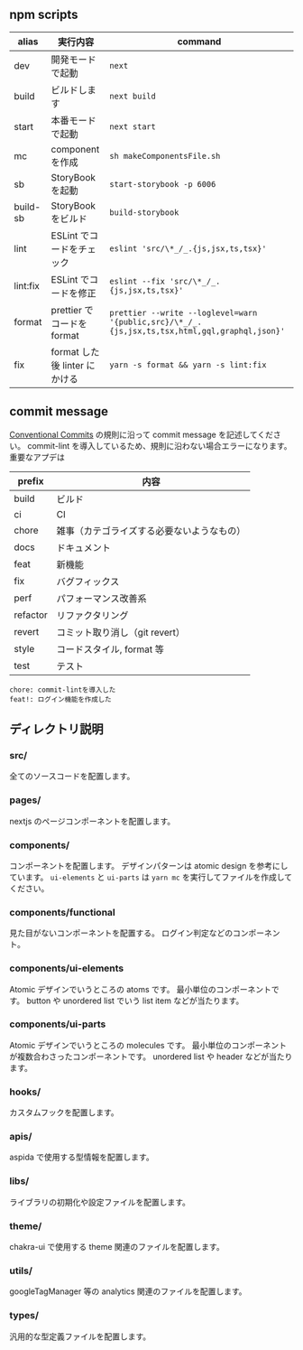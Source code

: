 ## npm scripts

| alias    | 実行内容                      | command                                                                                       |
| -------- | ----------------------------- | --------------------------------------------------------------------------------------------- |
| dev      | 開発モードで起動              | `next`                                                                                        |
| build    | ビルドします                  | `next build`                                                                                  |
| start    | 本番モードで起動              | `next start`                                                                                  |
| mc       | component を作成              | `sh makeComponentsFile.sh`                                                                    |
| sb       | StoryBook を起動              | `start-storybook -p 6006`                                                                     |
| build-sb | StoryBook をビルド            | `build-storybook`                                                                             |
| lint     | ESLint でコードをチェック     | `eslint 'src/\*_/_.{js,jsx,ts,tsx}'`                                                          |
| lint:fix | ESLint でコードを修正         | `eslint --fix 'src/\*_/_.{js,jsx,ts,tsx}'`                                                    |
| format   | prettier でコードを format    | `prettier --write --loglevel=warn '{public,src}/\*_/_.{js,jsx,ts,tsx,html,gql,graphql,json}'` |
| fix      | format した後 linter にかける | `yarn -s format && yarn -s lint:fix`                                                          |

## commit message

[Conventional Commits](https://www.conventionalcommits.org/ja/v1.0.0/) の規則に沿って commit message を記述してください。
commit-lint を導入しているため、規則に沿わない場合エラーになります。
重要なアプデは

| prefix   | 内容                                       |
| -------- | ------------------------------------------ |
| build    | ビルド                                     |
| ci       | CI                                         |
| chore    | 雑事（カテゴライズする必要ないようなもの） |
| docs     | ドキュメント                               |
| feat     | 新機能                                     |
| fix      | バグフィックス                             |
| perf     | パフォーマンス改善系                       |
| refactor | リファクタリング                           |
| revert   | コミット取り消し（git revert）             |
| style    | コードスタイル, format 等                  |
| test     | テスト                                     |

```
chore: commit-lintを導入した
feat!: ログイン機能を作成した
```

## ディレクトリ説明

### src/

全てのソースコードを配置します。

### pages/

nextjs のページコンポーネントを配置します。

### components/

コンポーネントを配置します。
デザインパターンは atomic design を参考にしています。
`ui-elements` と `ui-parts` は `yarn mc` を実行してファイルを作成してください。

### components/functional

見た目がないコンポーネントを配置する。
ログイン判定などのコンポーネント。

### components/ui-elements

Atomic デザインでいうところの atoms です。
最小単位のコンポーネントです。
button や unordered list でいう list item などが当たります。

### components/ui-parts

Atomic デザインでいうところの molecules です。
最小単位のコンポーネントが複数合わさったコンポーネントです。
unordered list や header などが当たります。

### hooks/

カスタムフックを配置します。

### apis/

aspida で使用する型情報を配置します。

### libs/

ライブラリの初期化や設定ファイルを配置します。

### theme/

chakra-ui で使用する theme 関連のファイルを配置します。

### utils/

googleTagManager 等の analytics 関連のファイルを配置します。

### types/

汎用的な型定義ファイルを配置します。
